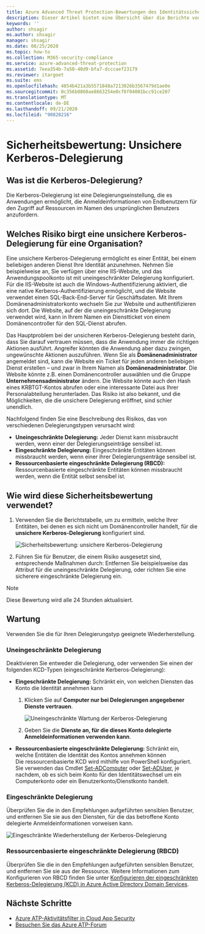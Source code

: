 ```yaml
---
title: Azure Advanced Threat Protection-Bewertungen des Identitätssicherheitsstatus von uneingeschränktem Kerberos
description: Dieser Artikel bietet eine Übersicht über die Berichte von Azure ATP zur Bewertung des Identitätssicherheitsstatus von uneingeschränktem Kerberos.
keywords: ''
author: shsagir
ms.author: shsagir
manager: shsagir
ms.date: 08/25/2020
ms.topic: how-to
ms.collection: M365-security-compliance
ms.service: azure-advanced-threat-protection
ms.assetid: 7eea354b-7a50-40d9-bfa7-dcccaef23179
ms.reviewer: itargoet
ms.suite: ems
ms.openlocfilehash: 4854b421a3b5571848a7213026b3567479d1ae0e
ms.sourcegitcommit: 0c356b0860ae8663254e0cf6f04001bcc91ce207
ms.translationtype: MT
ms.contentlocale: de-DE
ms.lasthandoff: 09/21/2020
ms.locfileid: "90828216"
---
```

# <a name="security-assessment-unsecure-kerberos-delegation"></a>Sicherheitsbewertung: Unsichere Kerberos-Delegierung

## <a name="what-is-kerberos-delegation"></a>Was ist die Kerberos-Delegierung?

Die Kerberos-Delegierung ist eine Delegierungseinstellung, die es Anwendungen ermöglicht, die Anmeldeinformationen von Endbenutzern für den Zugriff auf Ressourcen im Namen des ursprünglichen Benutzers anzufordern.

## <a name="what-risk-does-unsecure-kerberos-delegation-pose-to-an-organization"></a>Welches Risiko birgt eine unsichere Kerberos-Delegierung für eine Organisation?

Eine unsichere Kerberos-Delegierung ermöglicht es einer Entität, bei einem beliebigen anderen Dienst Ihre Identität anzunehmen. Nehmen Sie beispielweise an, Sie verfügen über eine IIS-Website, und das Anwendungspoolkonto ist mit uneingeschränkter Delegierung konfiguriert. Für die IIS-Website ist auch die Windows-Authentifizierung aktiviert, die eine native Kerberos-Authentifizierung ermöglicht, und die Website verwendet einen SQL-Back-End-Server für Geschäftsdaten. Mit Ihrem Domänenadministratorkonto wechseln Sie zur Website und authentifizieren sich dort. Die Website, auf der die uneingeschränkte Delegierung verwendet wird, kann in Ihrem Namen ein Dienstticket von einem Domänencontroller für den SQL-Dienst abrufen.

Das Hauptproblem bei der unsicheren Kerberos-Delegierung besteht darin, dass Sie darauf vertrauen müssen, dass die Anwendung immer die richtigen Aktionen ausführt. Angreifer könnten die Anwendung aber dazu zwingen, ungewünschte Aktionen auszuführen. Wenn Sie als **Domänenadministrator** angemeldet sind, kann die Website ein Ticket für jeden anderen beliebigen Dienst erstellen – und zwar in Ihrem Namen als **Domänenadministrator**. Die Website könnte z.B. einen Domänencontroller auswählen und die Gruppe **Unternehmensadministrator** ändern. Die Website könnte auch den Hash eines KRBTGT-Kontos abrufen oder eine interessante Datei aus Ihrer Personalabteilung herunterladen. Das Risiko ist also bekannt, und die Möglichkeiten, die die unsichere Delegierung eröffnet, sind schier unendlich.

Nachfolgend finden Sie eine Beschreibung des Risikos, das von verschiedenen Delegierungstypen verursacht wird:

- **Uneingeschränkte Delegierung:** Jeder Dienst kann missbraucht werden, wenn einer der Delegierungseinträge sensibel ist.
- **Eingeschränkte Delegierung:** Eingeschränkte Entitäten können missbraucht werden, wenn einer ihrer Delegierungsenträge sensibel ist.
- **Ressourcenbasierte eingeschränkte Delegierung (RBCD):** Ressourcenbasierte eingeschränkte Entitäten können missbraucht werden, wenn die Entität selbst sensibel ist.

## <a name="how-do-i-use-this-security-assessment"></a>Wie wird diese Sicherheitsbewertung verwendet?

1. Verwenden Sie die Berichtstabelle, um zu ermitteln, welche Ihrer Entitäten, bei denen es sich nicht um Domänencontroller handelt, für die **unsichere Kerberos-Delegierung** konfiguriert sind.

    ![Sicherheitsbewertung: unsichere Kerberos-Delegierung](media/atp-cas-isp-kerberos-delegation-2.png)
1. Führen Sie für Benutzer, die einem Risiko ausgesetzt sind, entsprechende Maßnahmen durch: Entfernen Sie beispielsweise das Attribut für die uneingeschränkte Delegierung, oder richten Sie eine sicherere eingeschränkte Delegierung ein.

> [!NOTE]
> Diese Bewertung wird alle 24 Stunden aktualisiert.

## <a name="remediation"></a>Wartung

Verwenden Sie die für Ihren Delegierungstyp geeignete Wiederherstellung.

### <a name="unconstrained-delegation"></a>Uneingeschränkte Delegierung

Deaktivieren Sie entweder die Delegierung, oder verwenden Sie einen der folgenden KCD-Typen (eingeschränkte Kerberos-Delegierung):

- **Eingeschränkte Delegierung:** Schränkt ein, von welchen Diensten das Konto die Identität annehmen kann

    1. Klicken Sie auf **Computer nur bei Delegierungen angegebener Dienste vertrauen**.

        ![Uneingeschränkte Wartung der Kerberos-Delegierung](media/atp-cas-isp-unconstrained-kerberos-1.png)

    2. Geben Sie die **Dienste an, für die dieses Konto delegierte Anmeldeinformationen verwenden kann**.

- **Ressourcenbasierte eingeschränkte Delegierung:** Schränkt ein, welche Entitäten die Identität des Kontos annehmen können  
Die ressourcenbasierte KCD wird mithilfe von PowerShell konfiguriert. Sie verwenden das Cmdlet [Set-ADComputer](/powershell/module/addsadministration/set-adcomputer?view=win10-ps&preserve-view=true) oder [Set-ADUser](/powershell/module/addsadministration/set-aduser?view=win10-ps&preserve-view=true), je nachdem, ob es sich beim Konto für den Identitätswechsel um ein Computerkonto oder ein Benutzerkonto/Dienstkonto handelt.

### <a name="constrained-delegation"></a>Eingeschränkte Delegierung

Überprüfen Sie die in den Empfehlungen aufgeführten sensiblen Benutzer, und entfernen Sie sie aus den Diensten, für die das betroffene Konto delegierte Anmeldeinformationen vorweisen kann.

![Eingeschränkte Wiederherstellung der Kerberos-Delegierung](media/atp-cas-isp-unconstrained-kerberos-2.png)

### <a name="resource-based-constrained-delegation-rbcd"></a>Ressourcenbasierte eingeschränkte Delegierung (RBCD)

Überprüfen Sie die in den Empfehlungen aufgeführten sensiblen Benutzer, und entfernen Sie sie aus der Ressource. Weitere Informationen zum Konfigurieren von RBCD finden Sie unter [Konfigurieren der eingeschränkten Kerberos-Delegierung (KCD) in Azure Active Directory Domain Services](/azure/active-directory-domain-services/deploy-kcd).

## <a name="next-steps"></a>Nächste Schritte

- [Azure ATP-Aktivitätsfilter in Cloud App Security](activities-filtering-mcas.md)
- [Besuchen Sie das Azure ATP-Forum](https://aka.ms/azureatpcommunity)
